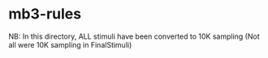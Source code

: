 # mb3-rules
NB: In this directory, ALL stimuli have been converted to 10K sampling (Not all were 10K sampling in FinalStimuli)